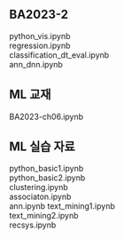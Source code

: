## BA2023-2
python_vis.ipynb   
regression.ipynb    
classification_dt_eval.ipynb   
ann_dnn.ipynb    

## ML 교재  
BA2023-ch06.ipynb

## ML 실습 자료 
python_basic1.ipynb  
python_basic2.ipynb  
clustering.ipynb   
associaton.ipynb      
ann.ipynb
text_mining1.ipynb    
text_mining2.ipynb    
recsys.ipynb    
